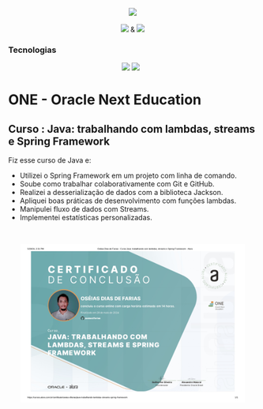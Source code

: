<p align="center">
  <img height="60px" src="https://i.imgur.com/w0NvalO.png">
</p>

<p align="center">
  <img height="9" src="https://i.imgur.com/PvAbpvx.png"> &
  <img height="13" src="https://i.imgur.com/rEzWrXJ.png">
</p>


<h3  id="techs">Tecnologias</h3>

<p align=center> <img src="https://img.shields.io/badge/java-%23ED8B00.svg?style=for-the-badge&logo=openjdk&logoColor=white">  <img src="https://img.shields.io/badge/spring-%236DB33F.svg?style=for-the-badge&logo=spring&logoColor=white">  <img src="">   <img src=""> 
  </ul>
  <br>
</p>


# ONE - Oracle Next Education

## Curso : Java: trabalhando com lambdas, streams e Spring Framework


Fiz esse curso de Java e:

- Utilizei o Spring Framework em um projeto com linha de comando.
- Soube como trabalhar colaborativamente com Git e GitHub.
- Realizei a desserialização de dados com a biblioteca Jackson.
- Apliquei boas práticas de desenvolvimento com funções lambdas.
- Manipulei fluxo de dados com Streams.
- Implementei estatísticas personalizadas.

<br>

<p align="center">
  <img width="90%" src="./certificado_Java_trabalhando com_lambdas_streams_e_Spring Framework_page-0001.jpg">
</p>
